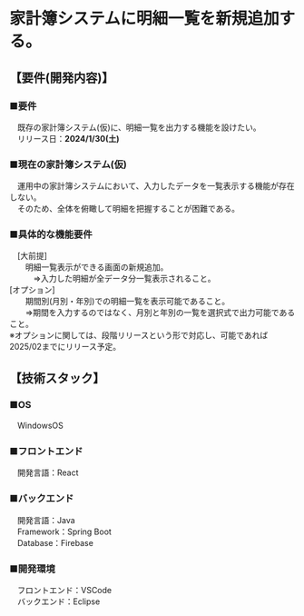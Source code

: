 # 家計簿システムに明細一覧を新規追加する。
## 【要件(開発内容)】
### ■要件
　既存の家計簿システム(仮)に、明細一覧を出力する機能を設けたい。  
　リリース日：**2024/1/30(土)**

### ■現在の家計簿システム(仮)
　運用中の家計簿システムにおいて、入力したデータを一覧表示する機能が存在しない。  
　そのため、全体を俯瞰して明細を把握することが困難である。

### ■具体的な機能要件
　[大前提]  
　　明細一覧表示ができる画面の新規追加。  
　　　⇒入力した明細が全データ分一覧表示されること。  
  [オプション]  
　　期間別(月別・年別)での明細一覧を表示可能であること。  
  　　⇒期間を入力するのではなく、月別と年別の一覧を選択式で出力可能であること。  
    ※オプションに関しては、段階リリースという形で対応し、可能であれば2025/02までにリリース予定。

## 【技術スタック】
### ■OS
　WindowsOS  

### ■フロントエンド
　開発言語：React  

### ■バックエンド
　開発言語：Java  
　Framework：Spring Boot  
　Database：Firebase  

### ■開発環境
　フロントエンド：VSCode  
　バックエンド：Eclipse
